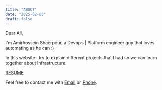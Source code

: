 ```yaml
---
title: "ABOUT"
date: "2025-02-03"
draft: false
---
```


Dear All,

I'm Amirhossein Shaerpour, a Devops | Platform engineer guy that loves automating as he can :)

In this website I try to explain different projects that I had so we can learn together about Infrastructure.

[RESUME](https://ahspw-ir-static.s3-website.ir-thr-at1.arvanstorage.ir/EN-RESUME.pdf)

Feel free to contact me with [Email](mailto:amirhosseinshaerpour1@gmail.com) or [Phone](tel:+989129621381).
